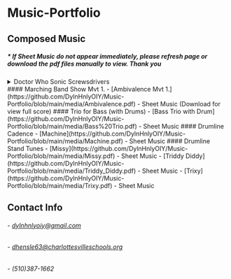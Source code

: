 # Music-Portfolio

## Composed Music

##### * If Sheet Music do not appear immediately, please refresh page or download the pdf files manually to view. Thank you

<details><summary>Doctor Who Sonic Screwsdrivers <img src="media/DrWhoTARDIS.png" width="10"></summary>

________________________________________________________________________________________________________________________________________

</details>
#### Marching Band Show Mvt 1.
- [Ambivalence Mvt 1.](https://github.com/DylnHnlyOIY/Music-Portfolio/blob/main/media/Ambivalence.pdf) - Sheet Music (Download for view full score)
#### Trio for Bass (with Drums)
- [Bass Trio with Drum](https://github.com/DylnHnlyOIY/Music-Portfolio/blob/main/media/Bass%20Trio.pdf) - Sheet Music
#### Drumline Cadence
- [Machine](https://github.com/DylnHnlyOIY/Music-Portfolio/blob/main/media/Machine.pdf) - Sheet Music
#### Drumline Stand Tunes
- [Missy](https://github.com/DylnHnlyOIY/Music-Portfolio/blob/main/media/Missy.pdf) - Sheet Music
- [Triddy Diddy](https://github.com/DylnHnlyOIY/Music-Portfolio/blob/main/media/Triddy_Diddy.pdf) - Sheet Music
- [Trixy](https://github.com/DylnHnlyOIY/Music-Portfolio/blob/main/media/Trixy.pdf) - Sheet Music

## Contact Info
 
###### - dylnhnlyoiy@gmail.com
###### - dhensle63@charlottesvilleschools.org
###### - (510)387-1662
